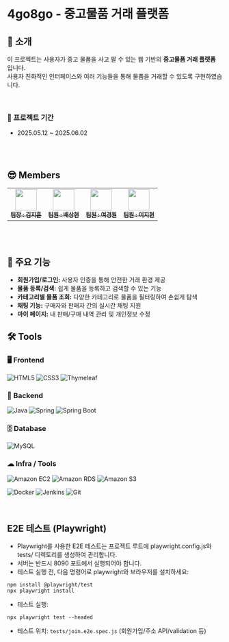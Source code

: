 # 4go8go - 중고물품 거래 플랫폼

## 🚀 소개

이 프로젝트는 사용자가 중고 물품을 사고 팔 수 있는 웹 기반의 **중고물품 거래 플랫폼** 입니다.<br>
사용자 친화적인 인터페이스와 여러 기능들을 통해 물품을 거래할 수 있도록 구현하였습니다.

<br>

### 📆 프로젝트 기간
- 2025.05.12 ~ 2025.06.02

<br><br>


## 😎 Members
<table>
  <tbody>
      <td align="center"><a href="https://github.com/K-IMjihun"><img src="https://avatars.githubusercontent.com/u/62210749?v=4" width="50px;" alt=""/><br /><sub><b> 팀장 : 김지훈 </b></sub></a><br /></td>
      <td align="center"><a href="https://github.com/qotkdgus0430"><img src="https://avatars.githubusercontent.com/u/200076152?v=4" width="50px;" alt=""/><br /><sub><b> 팀원 : 배상현 </b></sub></a><br /></td>
      <td align="center"><a href="https://github.com/kyungwon2won2"><img src="https://avatars.githubusercontent.com/u/134581020?v=4" width="50px;" alt=""/><br /><sub><b> 팀원 : 여경원 </b></sub></a><br /></td>
      <td align="center"><a href="https://github.com/kyungwon2won2"><img src="https://avatars.githubusercontent.com/u/134581020?v=4" width="50px;" alt=""/><br /><sub><b> 팀원 : 이지현 </b></sub></a><br /></td>
  </tbody>
</table>

<br><br>

## 📌 주요 기능

- **회원가입/로그인:** 사용자 인증을 통해 안전한 거래 환경 제공
- **물품 등록/검색:** 쉽게 물품을 등록하고 검색할 수 있는 기능
- **카테고리별 물품 조회:** 다양한 카테고리로 물품을 필터링하여 손쉽게 탐색
- **채팅 기능:** 구매자와 판매자 간의 실시간 채팅 지원
- **마이 페이지:** 내 판매/구매 내역 관리 및 개인정보 수정

## 🛠 Tools
### 🖥 Frontend
![HTML5](https://img.shields.io/badge/HTML5-E34F26?style=flat&logo=html5&logoColor=white)
![CSS3](https://img.shields.io/badge/CSS3-1572B6?style=flat&logo=css3&logoColor=white)
![Thymeleaf](https://img.shields.io/badge/Thymeleaf-005F0F?style=flat&logo=Thymeleaf&logoColor=white)

### 🔧 Backend
![Java](https://img.shields.io/badge/Java-007396?style=flat&logo=java&logoColor=white)
![Spring](https://img.shields.io/badge/Spring-6DB33F?style=flat&logo=spring&logoColor=white)
![Spring Boot](https://img.shields.io/badge/Spring%20Boot-6DB33F?style=flat&logo=springboot&logoColor=white)

### 🗄 Database
![MySQL](https://img.shields.io/badge/MySQL-4479A1?style=flat&logo=mysql&logoColor=white)

### ☁ Infra / Tools
![Amazon EC2](https://img.shields.io/badge/Amazon%20EC2-FF9900?style=flat&logo=amazon-ec2&logoColor=white)
![Amazon RDS](https://img.shields.io/badge/Amazon%20RDS-527FFF?style=flat&logo=amazon-rds&logoColor=white)
![Amazon S3](https://img.shields.io/badge/Amazon%20S3-569A31?style=flat&logo=amazon-s3&logoColor=white)

![Docker](https://img.shields.io/badge/Docker-2496ED?style=flat&logo=docker&logoColor=white)
![Jenkins](https://img.shields.io/badge/Jenkins-D24939?style=flat&logo=jenkins&logoColor=white)
![Git](https://img.shields.io/badge/Git-F05032?style=flat&logo=git&logoColor=white)

<br>

## E2E 테스트 (Playwright)

- Playwright를 사용한 E2E 테스트는 프로젝트 루트에 playwright.config.js와 tests/ 디렉토리를 생성하여 관리합니다.
- 서버는 반드시 8090 포트에서 실행되어야 합니다.
- 테스트 실행 전, 다음 명령어로 playwright와 브라우저를 설치하세요:

```
npm install @playwright/test
npx playwright install
```

- 테스트 실행:
```
npx playwright test --headed
```

- 테스트 위치: `tests/join.e2e.spec.js` (회원가입/주소 API/validation 등)

<br>
<br>